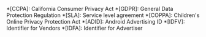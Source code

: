 *[CCPA]: California Consumer Privacy Act
*[GDPR]: General Data Protection Regulation
*[SLA]: Service level agreement
*[COPPA]: Children's Online Privacy Protection Act
*[ADID]: Android Advertising ID
*[IDFV]: Identifier for Vendors
*[IDFA]: Identifier for Advertiser